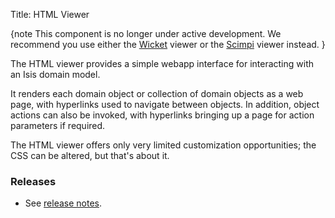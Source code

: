 Title: HTML Viewer

{note
This component is no longer under active development.  We recommend you use either the [Wicket](../wicket/about.html) viewer or the [Scimpi](../scimpi/about.html) viewer instead.
}

The HTML viewer provides a simple webapp interface for interacting with an Isis domain model.

It renders each domain object or collection of domain objects as a web page, with hyperlinks used to navigate between objects. In addition, object actions can also be invoked, with hyperlinks bringing up a page for action parameters if required.

The HTML viewer offers only very limited customization opportunities; the CSS can be altered, but that's about it.

### Releases

- See [release notes](release-notes/about.html).
